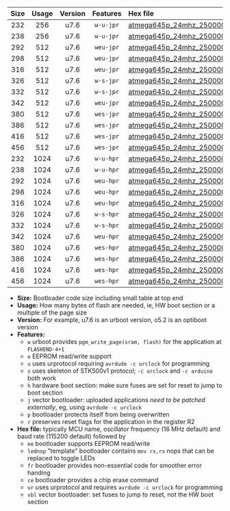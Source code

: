 |Size|Usage|Version|Features|Hex file|
|:-:|:-:|:-:|:-:|:--|
|232|256|u7.6|`w-u-jpr`|[atmega645p_24mhz_250000bps_ur_vbl.hex](https://raw.githubusercontent.com/stefanrueger/urboot/main/bootloaders/atmega645p/fcpu_24mhz/250000_bps/atmega645p_24mhz_250000bps_ur_vbl.hex)|
|238|256|u7.6|`w-u-jpr`|[atmega645p_24mhz_250000bps_lednop_ur_vbl.hex](https://raw.githubusercontent.com/stefanrueger/urboot/main/bootloaders/atmega645p/fcpu_24mhz/250000_bps/atmega645p_24mhz_250000bps_lednop_ur_vbl.hex)|
|292|512|u7.6|`weu-jpr`|[atmega645p_24mhz_250000bps_ee_ur_vbl.hex](https://raw.githubusercontent.com/stefanrueger/urboot/main/bootloaders/atmega645p/fcpu_24mhz/250000_bps/atmega645p_24mhz_250000bps_ee_ur_vbl.hex)|
|298|512|u7.6|`weu-jpr`|[atmega645p_24mhz_250000bps_ee_lednop_ur_vbl.hex](https://raw.githubusercontent.com/stefanrueger/urboot/main/bootloaders/atmega645p/fcpu_24mhz/250000_bps/atmega645p_24mhz_250000bps_ee_lednop_ur_vbl.hex)|
|316|512|u7.6|`weu-jpr`|[atmega645p_24mhz_250000bps_ee_lednop_fr_ur_vbl.hex](https://raw.githubusercontent.com/stefanrueger/urboot/main/bootloaders/atmega645p/fcpu_24mhz/250000_bps/atmega645p_24mhz_250000bps_ee_lednop_fr_ur_vbl.hex)|
|326|512|u7.6|`w-s-jpr`|[atmega645p_24mhz_250000bps_vbl.hex](https://raw.githubusercontent.com/stefanrueger/urboot/main/bootloaders/atmega645p/fcpu_24mhz/250000_bps/atmega645p_24mhz_250000bps_vbl.hex)|
|332|512|u7.6|`w-s-jpr`|[atmega645p_24mhz_250000bps_lednop_vbl.hex](https://raw.githubusercontent.com/stefanrueger/urboot/main/bootloaders/atmega645p/fcpu_24mhz/250000_bps/atmega645p_24mhz_250000bps_lednop_vbl.hex)|
|342|512|u7.6|`weu-jpr`|[atmega645p_24mhz_250000bps_ee_lednop_fr_ce_ur_vbl.hex](https://raw.githubusercontent.com/stefanrueger/urboot/main/bootloaders/atmega645p/fcpu_24mhz/250000_bps/atmega645p_24mhz_250000bps_ee_lednop_fr_ce_ur_vbl.hex)|
|380|512|u7.6|`wes-jpr`|[atmega645p_24mhz_250000bps_ee_vbl.hex](https://raw.githubusercontent.com/stefanrueger/urboot/main/bootloaders/atmega645p/fcpu_24mhz/250000_bps/atmega645p_24mhz_250000bps_ee_vbl.hex)|
|386|512|u7.6|`wes-jpr`|[atmega645p_24mhz_250000bps_ee_lednop_vbl.hex](https://raw.githubusercontent.com/stefanrueger/urboot/main/bootloaders/atmega645p/fcpu_24mhz/250000_bps/atmega645p_24mhz_250000bps_ee_lednop_vbl.hex)|
|416|512|u7.6|`wes-jpr`|[atmega645p_24mhz_250000bps_ee_lednop_fr_vbl.hex](https://raw.githubusercontent.com/stefanrueger/urboot/main/bootloaders/atmega645p/fcpu_24mhz/250000_bps/atmega645p_24mhz_250000bps_ee_lednop_fr_vbl.hex)|
|456|512|u7.6|`wes-jpr`|[atmega645p_24mhz_250000bps_ee_lednop_fr_ce_vbl.hex](https://raw.githubusercontent.com/stefanrueger/urboot/main/bootloaders/atmega645p/fcpu_24mhz/250000_bps/atmega645p_24mhz_250000bps_ee_lednop_fr_ce_vbl.hex)|
|232|1024|u7.6|`w-u-hpr`|[atmega645p_24mhz_250000bps_ur.hex](https://raw.githubusercontent.com/stefanrueger/urboot/main/bootloaders/atmega645p/fcpu_24mhz/250000_bps/atmega645p_24mhz_250000bps_ur.hex)|
|238|1024|u7.6|`w-u-hpr`|[atmega645p_24mhz_250000bps_lednop_ur.hex](https://raw.githubusercontent.com/stefanrueger/urboot/main/bootloaders/atmega645p/fcpu_24mhz/250000_bps/atmega645p_24mhz_250000bps_lednop_ur.hex)|
|292|1024|u7.6|`weu-hpr`|[atmega645p_24mhz_250000bps_ee_ur.hex](https://raw.githubusercontent.com/stefanrueger/urboot/main/bootloaders/atmega645p/fcpu_24mhz/250000_bps/atmega645p_24mhz_250000bps_ee_ur.hex)|
|298|1024|u7.6|`weu-hpr`|[atmega645p_24mhz_250000bps_ee_lednop_ur.hex](https://raw.githubusercontent.com/stefanrueger/urboot/main/bootloaders/atmega645p/fcpu_24mhz/250000_bps/atmega645p_24mhz_250000bps_ee_lednop_ur.hex)|
|316|1024|u7.6|`weu-hpr`|[atmega645p_24mhz_250000bps_ee_lednop_fr_ur.hex](https://raw.githubusercontent.com/stefanrueger/urboot/main/bootloaders/atmega645p/fcpu_24mhz/250000_bps/atmega645p_24mhz_250000bps_ee_lednop_fr_ur.hex)|
|326|1024|u7.6|`w-s-hpr`|[atmega645p_24mhz_250000bps.hex](https://raw.githubusercontent.com/stefanrueger/urboot/main/bootloaders/atmega645p/fcpu_24mhz/250000_bps/atmega645p_24mhz_250000bps.hex)|
|332|1024|u7.6|`w-s-hpr`|[atmega645p_24mhz_250000bps_lednop.hex](https://raw.githubusercontent.com/stefanrueger/urboot/main/bootloaders/atmega645p/fcpu_24mhz/250000_bps/atmega645p_24mhz_250000bps_lednop.hex)|
|342|1024|u7.6|`weu-hpr`|[atmega645p_24mhz_250000bps_ee_lednop_fr_ce_ur.hex](https://raw.githubusercontent.com/stefanrueger/urboot/main/bootloaders/atmega645p/fcpu_24mhz/250000_bps/atmega645p_24mhz_250000bps_ee_lednop_fr_ce_ur.hex)|
|380|1024|u7.6|`wes-hpr`|[atmega645p_24mhz_250000bps_ee.hex](https://raw.githubusercontent.com/stefanrueger/urboot/main/bootloaders/atmega645p/fcpu_24mhz/250000_bps/atmega645p_24mhz_250000bps_ee.hex)|
|386|1024|u7.6|`wes-hpr`|[atmega645p_24mhz_250000bps_ee_lednop.hex](https://raw.githubusercontent.com/stefanrueger/urboot/main/bootloaders/atmega645p/fcpu_24mhz/250000_bps/atmega645p_24mhz_250000bps_ee_lednop.hex)|
|416|1024|u7.6|`wes-hpr`|[atmega645p_24mhz_250000bps_ee_lednop_fr.hex](https://raw.githubusercontent.com/stefanrueger/urboot/main/bootloaders/atmega645p/fcpu_24mhz/250000_bps/atmega645p_24mhz_250000bps_ee_lednop_fr.hex)|
|456|1024|u7.6|`wes-hpr`|[atmega645p_24mhz_250000bps_ee_lednop_fr_ce.hex](https://raw.githubusercontent.com/stefanrueger/urboot/main/bootloaders/atmega645p/fcpu_24mhz/250000_bps/atmega645p_24mhz_250000bps_ee_lednop_fr_ce.hex)|

- **Size:** Bootloader code size including small table at top end
- **Usage:** How many bytes of flash are needed, ie, HW boot section or a multiple of the page size
- **Version:** For example, u7.6 is an urboot version, o5.2 is an optiboot version
- **Features:**
  + `w` urboot provides `pgm_write_page(sram, flash)` for the application at `FLASHEND-4+1`
  + `e` EEPROM read/write support
  + `u` uses urprotocol requiring `avrdude -c urclock` for programming
  + `s` uses skeleton of STK500v1 protocol; `-c urclock` and `-c arduino` both work
  + `h` hardware boot section: make sure fuses are set for reset to jump to boot section
  + `j` vector bootloader: uploaded applications *need to be patched externally*, eg, using `avrdude -c urclock`
  + `p` bootloader protects itself from being overwritten
  + `r` preserves reset flags for the application in the register R2
- **Hex file:** typically MCU name, oscillator frequency (16 MHz default) and baud rate (115200 default) followed by
  + `ee` bootloader supports EEPROM read/write
  + `lednop` "template" bootloader contains `mov rx,rx` nops that can be replaced to toggle LEDs
  + `fr` bootloader provides non-essential code for smoother error handing
  + `ce` bootloader provides a chip erase command
  + `ur` uses urprotocol and requires `avrdude -c urclock` for programming
  + `vbl` vector bootloader: set fuses to jump to reset, not the HW boot section
